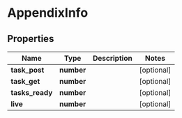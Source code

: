 # AppendixInfo

## Properties

| Name | Type | Description | Notes |
|------------ | ------------- | ------------- | -------------|
**task_post** | **number** |  |[optional]|
**task_get** | **number** |  |[optional]|
**tasks_ready** | **number** |  |[optional]|
**live** | **number** |  |[optional]|